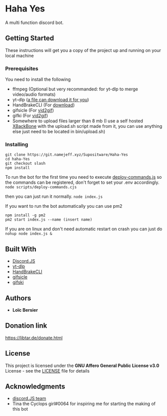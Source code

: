 # Haha Yes

A multi function discord bot.

## Getting Started

These instructions will get you a copy of the project up and running on your local machine

### Prerequisites

You need to install the following


* ffmpeg (Optional but very recommanded: for yt-dlp to merge video/audio formats)
* yt-dlp ([a file can download it for you](prereq.cjs))
* HandBrakeCLI (For [download](commands/utility/download.js))
* gifsicle (For [vid2gif](commands/utility/vid2gif.js))
* gifki (For [vid2gif](commands/utility/vid2gif.js))
* Somewhere to upload files larger than 8 mb (I use a self hosted [XBackBone](https://github.com/SergiX44/XBackBone/) with the upload.sh script made from it, you can use anything else just need to be located in bin/upload.sh)

### Installing
```
git clone https://git.namejeff.xyz/Supositware/Haha-Yes
cd haha-Yes
git checkout slash
npm install
```

To run the bot for the first time you need to execute [deploy-commands.js](scripts/deploy-commands.js) so the commands can be registered, don't forget to set your .env accordingly.
``node scripts/deploy-commands.cjs``

then you can just run it normally.
``node index.js``

If you want to run the bot automatically you can use pm2
```
npm install -g pm2
pm2 start index.js --name (insert name)
```
If you are on linux and don't need automatic restart on crash you can just do
``nohup node index.js &``

## Built With

* [Discord.JS](https://github.com/discordjs/discord.js)
* [yt-dlp](https://github.com/yt-dlp/yt-dlp)
* [HandBrakeCLI](https://github.com/HandBrake/HandBrake)
* [gifsicle](https://github.com/kohler/gifsicle)
* [gifski](https://github.com/ImageOptim/gifski)

## Authors

* **Loïc Bersier**

## Donation link

https://libtar.de/donate.html

## License

This project is licensed under the **GNU Affero General Public License v3.0** License - see the [LICENSE](LICENSE) file for details

## Acknowledgments

* [discord.JS team](https://github.com/discordjs/discord.js)
* Tina the Cyclops girl#0064 for inspiring me for starting the making of this bot
